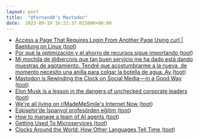 ```yaml
---
layout: post
title:  "@fernand0's Mastodon"
date:  2023-09-19 16:22:37.015000+00:00
---
```

*  [Access a Page That Requires Login From Another Page Using curl \| Baeldung on Linux ](https://www.baeldung.com/linux/curl-access-page-login-from-anothe) ([toot](https://mastodon.social/@fernand0/111092731544434855))
*  [Por qué la optimización y el ahorro de recursos sigue importando ](https://thecheis.com/2023/09/11/por-que-optimizacion-ahorro-recursos) ([toot](https://mastodon.social/@fernand0/111092471323619799))
*  [Mi mochila de @ibercivis que tan buen servicio me ha dado está dando muestras de agotamiento. Tendré que acostumbrarme a la nueva, de momento necesito una anilla para colgar la botella de agua. Ay ](https://mastodon.social/@fernand0/111092307686816462) ([toot](https://mastodon.social/@fernand0/111092307686816462))
*  [Mastodon is Rewinding the Clock on Social Media — in a Good Way  ](https://chrlschn.medium.com/mastodon-is-rewinding-the-clock-on-social-media-in-a-good-way-8998f6d9f1aa) ([toot](https://mastodon.social/@fernand0/111092207896489361))
*  [Elon Musk is a lesson in the dangers of unchecked corporate leaders ](https://www.theguardian.com/commentisfree/2023/sep/12/elon-musk-spacex-twitter-x-russia-ukrain) ([toot](https://mastodon.social/@fernand0/111091529470695114))
*  [We're all living on r/MadeMeSmile's Internet Now ](https://www.garbageday.email/p/were-all-living-on-rmademesmile) ([toot](https://mastodon.social/@fernand0/111091411766286459))
*  [Eskişehir’de İspanyol profesörden eğitim ](https://www.eskisehirekspres.net/eskisehirde-ispanyol-profesorden-egiti) ([toot](https://mastodon.social/@fernand0/111091041807206337))
*  [How to manage a team of AI agents ](https://www.generational.pub/p/how-to-manage-a-team-of-ai-agent) ([toot](https://mastodon.social/@fernand0/111090835433521176))
*  [Getting Used To Microservices ](https://two-wrongs.com/getting-used-to-microservice) ([toot](https://mastodon.social/@fernand0/111090591959556501))
*  [Clocks Around the World: How Other Languages Tell Time ](https://www.openculture.com/2023/08/clocks-around-the-world-how-other-languages-tell-time.htm) ([toot](https://mastodon.social/@fernand0/111089983996604959))
